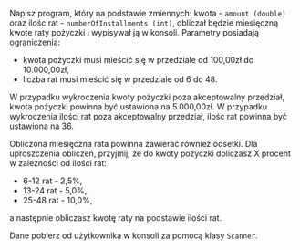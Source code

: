 Napisz program, który na podstawie zmiennych: kwota - `amount (double)` oraz ilośc rat - `numberOfInstallments (int)`, obliczał będzie miesięczną kwote raty pożyczki i wypisywał ją w konsoli. Parametry posiadają ograniczenia:
* kwota pożyczki musi mieścić się w przedziale od 100,00zł do 10.000,00zł,
* liczba rat musi mieścić się w przedziale od 6 do 48.

W przypadku wykroczenia kwoty pożyczki poza akceptowalny przedział, kwota pożyczki powinna być ustawiona na 5.000,00zł. W przypadku wykroczenia ilości rat poza akceptowalny przedział, ilośc rat powinna być ustawiona na 36.

Obliczona miesięczna rata powinna zawierać również odsetki. Dla uproszczenia obliczeń, przyjmij, że do kwoty pożyczki doliczasz X procent w zależności od ilości rat:
* 6-12 rat - 2,5%,
* 13-24 rat - 5,0%,
* 25-48 rat - 10,0%,

a następnie obliczasz kwotę raty na podstawie ilości rat.

Dane pobierz od użytkownika w konsoli za pomocą klasy `Scanner`.